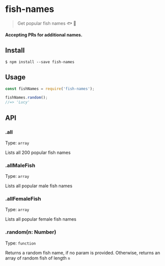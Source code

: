 # fish-names

> Get popular fish names 🐟 🐡

__Accepting PRs for additional names.__

## Install

```
$ npm install --save fish-names
```

## Usage

```js
const fishNames = require('fish-names');

fishNames.random();
//=> 'Lucy'
```

## API

### .all

Type: `array`

Lists all 200 popular fish names

### .allMaleFish

Type: `array`

Lists all popular male fish names

### .allFemaleFish

Type: `array`

Lists all popular female fish names

### .random(n: Number)

Type: `function`

Returns a random fish name, if no param is provided. Otherwise, returns an array of random fish of length `n`
